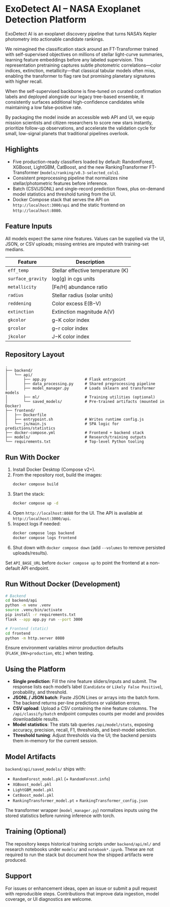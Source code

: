 # ExoDetect AI – NASA Exoplanet Detection Platform

ExoDetect AI is an exoplanet discovery pipeline that turns NASA’s Kepler photometry into actionable candidate rankings.

We reimagined the classification stack around an FT-Transformer trained with self-supervised objectives on millions of stellar light-curve summaries, learning feature embeddings before any labeled supervision. This representation pretraining captures subtle photometric correlations—color indices, extinction, metallicity—that classical tabular models often miss, enabling the transformer to flag rare but promising planetary signatures with higher recall.

When the self-supervised backbone is fine-tuned on curated confirmation labels and deployed alongside our legacy tree-based ensemble, it consistently surfaces additional high-confidence candidates while maintaining a low false-positive rate.

By packaging the model inside an accessible web API and UI, we equip mission scientists and citizen researchers to score new stars instantly, prioritize follow-up observations, and accelerate the validation cycle for small, low-signal planets that traditional pipelines overlook.

## Highlights
- Five production-ready classifiers loaded by default: RandomForest, XGBoost, LightGBM, CatBoost, and the new RankingTransformer FT-Transformer (`models/ranking/v0.3-selected_cols`).
- Consistent preprocessing pipeline that normalizes nine stellar/photometric features before inference.
- Batch (CSV/JSONL) and single-record prediction flows, plus on-demand model statistics and threshold tuning from the UI.
- Docker Compose stack that serves the API on `http://localhost:3000/api` and the static frontend on `http://localhost:8080`.

## Feature Inputs
All models expect the same nine features. Values can be supplied via the UI, JSON, or CSV uploads; missing entries are imputed with training-set medians.

| Feature | Description |
| --- | --- |
| `eff_temp` | Stellar effective temperature (K) |
| `surface_gravity` | log(g) in cgs units |
| `metallicity` | [Fe/H] abundance ratio |
| `radius` | Stellar radius (solar units) |
| `reddening` | Color excess E(B−V) |
| `extinction` | Extinction magnitude A(V) |
| `gkcolor` | g−K color index |
| `grcolor` | g−r color index |
| `jkcolor` | J−K color index |

## Repository Layout
```
.
├── backend/
│   └── api/
│       ├── app.py                 # Flask entrypoint
│       ├── data_processing.py     # Shared preprocessing pipeline
│       ├── model_manager.py       # Loads sklearn and transformer models
│       ├── ml/                    # Training utilities (optional)
│       └── saved_models/          # Pre-trained artifacts (mounted in Docker)
├── frontend/
│   ├── Dockerfile
│   ├── entrypoint.sh              # Writes runtime config.js
│   └── js/main.js                 # SPA logic for predictions/statistics
├── docker-compose.yml             # Frontend + backend stack
├── models/                        # Research/training outputs
└── requirements.txt               # Top-level Python tooling
```

## Run With Docker
1. Install Docker Desktop (Compose v2+).
2. From the repository root, build the images:
   ```bash
   docker compose build
   ```
3. Start the stack:
   ```bash
   docker compose up -d
   ```
4. Open `http://localhost:8080` for the UI. The API is available at `http://localhost:3000/api`.
5. Inspect logs if needed:
   ```bash
   docker compose logs backend
   docker compose logs frontend
   ```
6. Shut down with `docker compose down` (add `--volumes` to remove persisted uploads/results).

Set `API_BASE_URL` before `docker compose up` to point the frontend at a non-default API endpoint.

## Run Without Docker (Development)
```bash
# Backend
cd backend/api
python -m venv .venv
source .venv/bin/activate
pip install -r requirements.txt
flask --app app.py run --port 3000

# Frontend (static)
cd frontend
python -m http.server 8080
```
Ensure environment variables mirror production defaults (`FLASK_ENV=production`, etc.) when testing.

## Using the Platform
- **Single prediction**: Fill the nine feature sliders/inputs and submit. The response lists each model’s label (`Candidate` or `Likely False Positive`), probability, and threshold.
- **JSONL / JSON batch**: Paste JSON Lines or arrays into the batch form. The backend returns per-line predictions or validation errors.
- **CSV upload**: Upload a CSV containing the nine feature columns. The `/api/classify/batch` endpoint computes counts per model and provides downloadable results.
- **Model statistics**: The stats tab queries `/api/model/stats`, exposing accuracy, precision, recall, F1, thresholds, and best-model selection.
- **Threshold tuning**: Adjust thresholds via the UI; the backend persists them in-memory for the current session.

## Model Artifacts
`backend/api/saved_models/` ships with:
- `RandomForest_model.pkl` (+ `RandomForest.info`)
- `XGBoost_model.pkl`
- `LightGBM_model.pkl`
- `CatBoost_model.pkl`
- `RankingTransformer_model.pt` + `RankingTransformer_config.json`

The transformer wrapper (`model_manager.py`) normalizes inputs using the stored statistics before running inference with torch.

## Training (Optional)
The repository keeps historical training scripts under `backend/api/ml/` and research notebooks under `models/` and `notebook*.ipynb`. These are not required to run the stack but document how the shipped artifacts were produced.

## Support
For issues or enhancement ideas, open an issue or submit a pull request with reproducible steps. Contributions that improve data ingestion, model coverage, or UI diagnostics are welcome.
